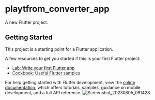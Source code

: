 # playtfrom_converter_app

A new Flutter project.

## Getting Started

This project is a starting point for a Flutter application.

A few resources to get you started if this is your first Flutter project:

- [Lab: Write your first Flutter app](https://docs.flutter.dev/get-started/codelab)
- [Cookbook: Useful Flutter samples](https://docs.flutter.dev/cookbook)

For help getting started with Flutter development, view the
[online documentation](https://docs.flutter.dev/), which offers tutorials,
samples, guidance on mobile development, and a full API reference.
![Screenshot_20230805_091428](https://github.com/NeelManiya25/Platform_Converter_App/assets/131368162/81a8dd18-77e5-4938-8cda-b699f46ed6e9)
